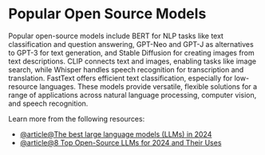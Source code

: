 # Popular Open Source Models

Popular open-source models include BERT for NLP tasks like text classification and question answering, GPT-Neo and GPT-J as alternatives to GPT-3 for text generation, and Stable Diffusion for creating images from text descriptions. CLIP connects text and images, enabling tasks like image search, while Whisper handles speech recognition for transcription and translation. FastText offers efficient text classification, especially for low-resource languages. These models provide versatile, flexible solutions for a range of applications across natural language processing, computer vision, and speech recognition.

Learn more from the following resources:

- [@article@The best large language models (LLMs) in 2024](https://zapier.com/blog/best-llm/)
- [@article@8 Top Open-Source LLMs for 2024 and Their Uses](https://www.datacamp.com/blog/top-open-source-llms)
